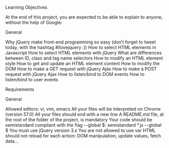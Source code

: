 Learning Objectives

At the end of this project, you are expected to be able to explain to anyone, without the help of Google:

General

Why jQuery make front-end programming so easy (don’t forget to tweet today, with the hashtag #ilovejquery :))
How to select HTML elements in Javascript
How to select HTML elements with jQuery
What are differences between ID, class and tag name selectors
How to modify an HTML element style
How to get and update an HTML element content
How to modify the DOM
How to make a GET request with jQuery Ajax
How to make a POST request with jQuery Ajax
How to listen/bind to DOM events
How to listen/bind to user events


Requirements

General

Allowed editors: vi, vim, emacs
All your files will be interpreted on Chrome (version 57.0)
All your files should end with a new line
A README.md file, at the root of the folder of the project, is mandatory
Your code should be semistandard compliant with the flag --global $: semistandard *.js --global $
You must use jQuery version 3.x
You are not allowed to use var
HTML should not reload for each action: DOM manipulation, update values, fetch data…
